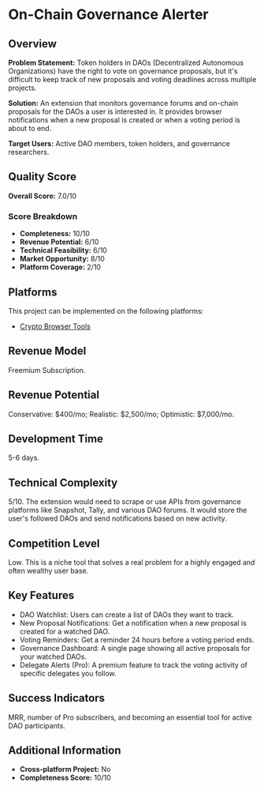 # On-Chain Governance Alerter

## Overview
**Problem Statement:** Token holders in DAOs (Decentralized Autonomous Organizations) have the right to vote on governance proposals, but it's difficult to keep track of new proposals and voting deadlines across multiple projects.

**Solution:** An extension that monitors governance forums and on-chain proposals for the DAOs a user is interested in. It provides browser notifications when a new proposal is created or when a voting period is about to end.

**Target Users:** Active DAO members, token holders, and governance researchers.

## Quality Score
**Overall Score:** 7.0/10

### Score Breakdown
- **Completeness:** 10/10
- **Revenue Potential:** 6/10
- **Technical Feasibility:** 6/10
- **Market Opportunity:** 8/10
- **Platform Coverage:** 2/10

## Platforms
This project can be implemented on the following platforms:
- [Crypto Browser Tools](./platforms/crypto-browser-tools/)

## Revenue Model
Freemium Subscription.

## Revenue Potential
Conservative: $400/mo; Realistic: $2,500/mo; Optimistic: $7,000/mo.

## Development Time
5-6 days.

## Technical Complexity
5/10. The extension would need to scrape or use APIs from governance platforms like Snapshot, Tally, and various DAO forums. It would store the user's followed DAOs and send notifications based on new activity.

## Competition Level
Low. This is a niche tool that solves a real problem for a highly engaged and often wealthy user base.

## Key Features
- DAO Watchlist: Users can create a list of DAOs they want to track.
- New Proposal Notifications: Get a notification when a new proposal is created for a watched DAO.
- Voting Reminders: Get a reminder 24 hours before a voting period ends.
- Governance Dashboard: A single page showing all active proposals for your watched DAOs.
- Delegate Alerts (Pro): A premium feature to track the voting activity of specific delegates you follow.

## Success Indicators
MRR, number of Pro subscribers, and becoming an essential tool for active DAO participants.

## Additional Information
- **Cross-platform Project:** No
- **Completeness Score:** 10/10
